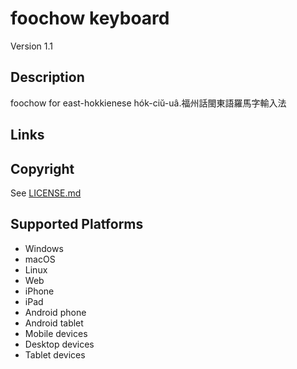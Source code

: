 foochow keyboard
==============

Version 1.1

Description
-----------
foochow for east-hokkienese hók-ciŭ-uâ.福州話閩東語羅馬字輸入法

Links
-----

Copyright
---------
See [LICENSE.md](LICENSE.md)

Supported Platforms
-------------------
 * Windows
 * macOS
 * Linux
 * Web
 * iPhone
 * iPad
 * Android phone
 * Android tablet
 * Mobile devices
 * Desktop devices
 * Tablet devices


